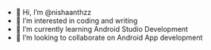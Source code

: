 - 👋 Hi, I’m @nishaanthzz
- 👀 I’m interested in coding and writing
- 🌱 I’m currently learning Android Studio Development
- 💞️ I’m looking to collaborate on Android App development


<!---
nishaanthzz/nishaanthzz is a ✨ special ✨ repository because its `README.md` (this file) appears on your GitHub profile.
You can click the Preview link to take a look at your changes.
--->
